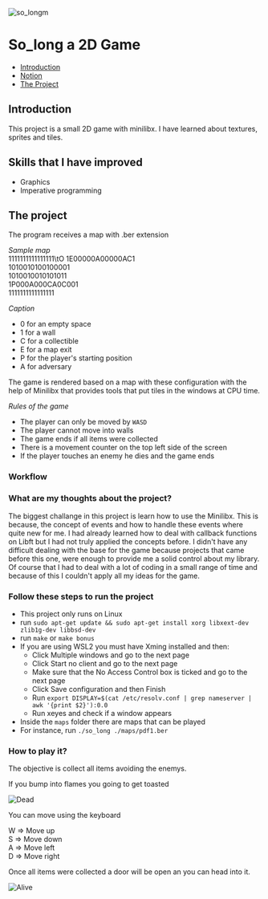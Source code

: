 ![so_longm](https://user-images.githubusercontent.com/63206471/172677363-1a38377a-bf3c-4cd8-95f2-1b16b2fb2dfe.png)

# So_long a 2D Game

* [Introduction](#introduction)
* [Notion](#notion-link)
* [The Project](#the-project)

## Introduction
This project is a small 2D game with minilibx. I have learned about textures, sprites and tiles.

## Skills that I have improved
* Graphics
* Imperative programming

## The project
The program receives a map with .ber extension

_Sample map_<br>
1111111111111111\tO
1E00000A00000AC1<br>
1010010100100001<br>
1010010010101011<br>
1P000A000CA0C001<br>
1111111111111111

_Caption_
* 0 for an empty space
* 1 for a wall
* C for a collectible
* E for a map exit
* P for the player's starting position
* A for adversary

The game is rendered based on a map with these configuration with the help of Minilibx that provides tools that put tiles in the windows at CPU time.

_Rules of the game_
* The player can only be moved by `WASD`
* The player cannot move into walls
* The game ends if all items were collected
* There is a movement counter on the top left side of the screen
* If the player touches an enemy he dies and the game ends

### Workflow

### What are my thoughts about the project?
The biggest challange in this project is learn how to use the Minilibx. This is because, the concept of events and how to handle these events where quite new for me. I had already learned how to deal with callback functions on Libft but I had not truly applied the concepts before.
I didn't have any difficult dealing with the base for the game because projects that came before this one, were enough to provide me a solid control about my library. 
Of course that I had to deal with a lot of coding in a small range of time and because of this I couldn't apply all my ideas for the game.


### Follow these steps to run the project
* This project only runs on Linux
* run `sudo apt-get update && sudo apt-get install xorg libxext-dev zlib1g-dev libbsd-dev`
* run `make` or `make bonus`
* If you are using WSL2 you must have Xming installed and then:
  * Click Multiple windows and go to the next page
  * Click Start no client and go to the next page
  * Make sure that the No Access Control box is ticked and go to the next page
  * Click Save configuration and then Finish
  * Run `export DISPLAY=$(cat /etc/resolv.conf | grep nameserver | awk '{print $2}'):0.0`
  * Run xeyes and check if a window appears
* Inside the `maps` folder there are maps that can be played
* For instance, run `./so_long ./maps/pdf1.ber`

### How to play it?
The objective is collect all items avoiding the enemys.

If you bump into flames you going to get toasted

![Dead](https://user-images.githubusercontent.com/63206471/172672626-9e0708a3-f4d9-4f2b-b329-ea8eb1c4929f.gif)

You can move using the keyboard

W => Move up<br>
S => Move down<br>
A => Move left<br>
D => Move right

Once all items were collected a door will be open an you can head into it.

![Alive](https://user-images.githubusercontent.com/63206471/172672691-4d6fa51f-82c8-4942-8f69-26a68d3d618e.gif)

